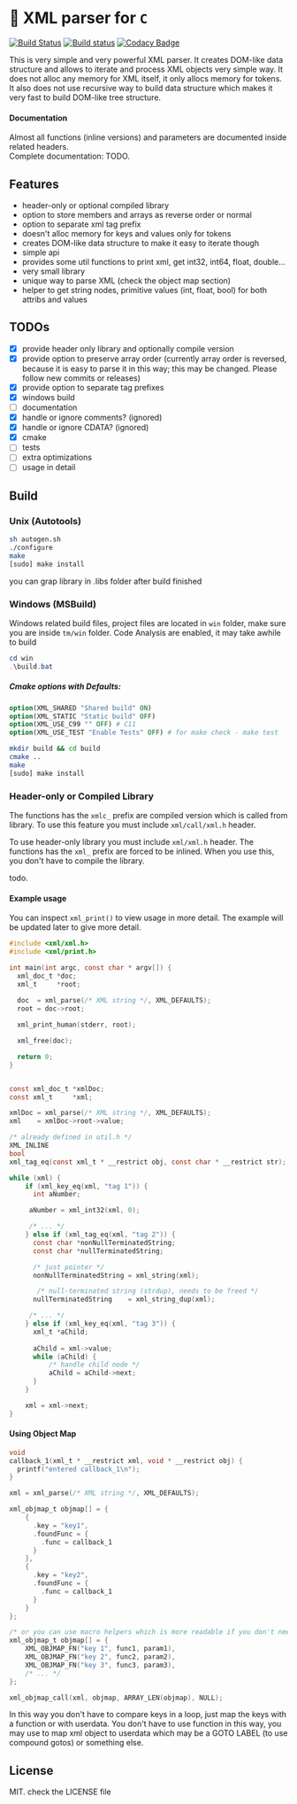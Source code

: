 # 🔋 XML parser for `C`

[![Build Status](https://travis-ci.org/recp/xml.svg?branch=master)](https://travis-ci.org/recp/xml)
[![Build status](https://ci.appveyor.com/api/projects/status/ugk4im145es00v3g/branch/master?svg=true)](https://ci.appveyor.com/project/recp/xml/branch/master)
[![Codacy Badge](https://api.codacy.com/project/badge/Grade/c3439f84b19f40d2a5da3b748b3fe6b4)](https://www.codacy.com/manual/recp/xml?utm_source=github.com&amp;utm_medium=referral&amp;utm_content=recp/xml&amp;utm_campaign=Badge_Grade)

This is very simple and very powerful XML parser. It creates DOM-like data structure and allows to iterate and process XML objects very simple way.
It does not alloc any memory for XML itself, it only allocs memory for tokens. It also does not use recursive way to build data structure which makes it very fast to build DOM-like tree structure.

#### Documentation

Almost all functions (inline versions) and parameters are documented inside related headers. <br />
Complete documentation: TODO.

## Features

- header-only or optional compiled library
- option to store members and arrays as reverse order or normal
- option to separate xml tag prefix 
- doesn't alloc memory for keys and values only for tokens
- creates DOM-like data structure to make it easy to iterate though
- simple api
- provides some util functions to print xml, get int32, int64, float, double...
- very small library
- unique way to parse XML (check the object map section)
- helper to get string nodes, primitive values (int, float, bool) for both attribs and values

## TODOs

- [x] provide header only library and optionally compile version
- [x] provide option to preserve array order (currently array order is reversed, because it is easy to parse it in this way; this may be changed. Please follow new commits or releases)
- [x] provide option to separate tag prefixes
- [x] windows build
- [ ] documentation
- [x] handle or ignore comments? (ignored)
- [x] handle or ignore CDATA? (ignored)
- [x] cmake
- [ ] tests
- [ ] extra optimizations
- [ ] usage in detail

## Build

### Unix (Autotools)

```bash
sh autogen.sh
./configure
make
[sudo] make install
```

you can grap library in .libs folder after build finished

### Windows (MSBuild)

Windows related build files, project files are located in `win` folder,
make sure you are inside `tm/win` folder.
Code Analysis are enabled, it may take awhile to build

```Powershell
cd win
.\build.bat
```

##### Cmake options with Defaults:

```CMake
option(XML_SHARED "Shared build" ON)
option(XML_STATIC "Static build" OFF)
option(XML_USE_C99 "" OFF) # C11 
option(XML_USE_TEST "Enable Tests" OFF) # for make check - make test
```

```bash
mkdir build && cd build
cmake ..
make
[sudo] make install
```

### Header-only or Compiled Library

The functions has the `xmlc_` prefix are compiled version which is called from library. To use this feature you must include `xml/call/xml.h` header.

To use header-only library you must include `xml/xml.h` header. The functions has the `xml_` prefix are forced to be inlined. When you use this, you don't have to compile the library.

todo.

#### Example usage

You can inspect `xml_print()` to view usage in more detail. The example will be updated later to give more detail.

```C
#include <xml/xml.h>
#include <xml/print.h>

int main(int argc, const char * argv[]) {
  xml_doc_t *doc;
  xml_t     *root;
  
  doc  = xml_parse(/* XML string */, XML_DEFAULTS);
  root = doc->root;

  xml_print_human(stderr, root);

  xml_free(doc);

  return 0;
}

```

```C

const xml_doc_t *xmlDoc;
const xml_t     *xml;

xmlDoc = xml_parse(/* XML string */, XML_DEFAULTS);
xml    = xmlDoc->root->value;

/* already defined in util.h */
XML_INLINE
bool
xml_tag_eq(const xml_t * __restrict obj, const char * __restrict str);

while (xml) {
    if (xml_key_eq(xml, "tag 1")) {
      int aNumber;

     aNumber = xml_int32(xml, 0);

     /* ... */
    } else if (xml_tag_eq(xml, "tag 2")) {
      const char *nonNullTerminatedString;
      const char *nullTerminatedString;

      /* just pointer */
      nonNullTerminatedString = xml_string(xml);

       /* null-terminated string (strdup), needs to be freed */
      nullTerminatedString    = xml_string_dup(xml);

     /* ... */
    } else if (xml_key_eq(xml, "tag 3")) {
      xml_t *aChild;
      
      aChild = xml->value;
      while (aChild) {
          /* handle child node */
          aChild = aChild->next;
      }
    }

    xml = xml->next;
}
```

#### Using Object Map

```C
void
callback_1(xml_t * __restrict xml, void * __restrict obj) {
  printf("entered callback_1\n");
}

xml = xml_parse(/* XML string */, XML_DEFAULTS);

xml_objmap_t objmap[] = {
    {
      .key = "key1",
      .foundFunc = {
        .func = callback_1
      }
    },
    {
      .key = "key2",
      .foundFunc = {
        .func = callback_1
      }
    }
};

/* or you can use macro helpers which is more readable if you don't need more details: */
xml_objmap_t objmap[] = {
    XML_OBJMAP_FN("key 1", func1, param1),
    XML_OBJMAP_FN("key 2", func2, param2),
    XML_OBJMAP_FN("key 3", func3, param3),
    /* ... */
};

xml_objmap_call(xml, objmap, ARRAY_LEN(objmap), NULL);
```

In this way you don't have to compare keys in a loop, just map the keys with a function or with userdata. You don't have to use function in this way, you may use to map xml object to userdata which may be a GOTO LABEL (to use compound gotos) or something else. 

## License

MIT. check the LICENSE file
